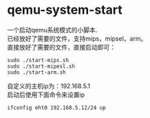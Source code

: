 # qemu-system-start
一个启动qemu系统模式的小脚本.  
已经放好了需要的文件，支持mips，mipsel，arm。  
直接放好了需要的文件，直接启动即可： 
```
sudo ./start-mips.sh
sudo ./start-mipesl.sh
sudo ./start-arm.sh
```
自定义的主机ip为：192.168.5.1  
启动后使用下面命令来设置ip
```
ifconfig eht0 192.168.5.12/24 up
```
